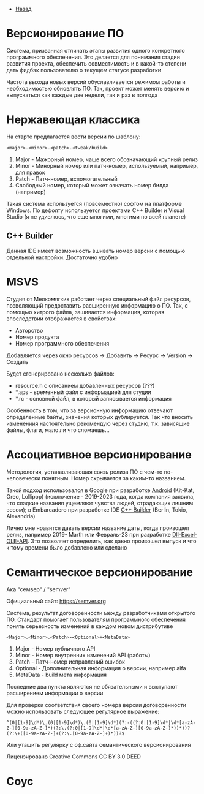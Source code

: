 * [Назад](Readme.md)

# Версионирование ПО

Система, призванная отличать этапы развития одного конкретного программного
обеспечения. Это делается для понимания стадии развития проекта, обеспечить
совместимость и в какой-то степени дать фидбэк пользователю о текущем статусе разработки

Частота выхода новых версий обуславливается режимом работы и необходимостью
обновлять ПО. Так, проект может менять версию и выпускаться как каждые две недели, так и
раз в полгода

# Нержавеющая классика

На старте предлагается вести версии по шаблону:

```
<major>.<minor>.<patch>.<tweak/build>
```

1. Major - Мажорный номер, чаще всего обозначающий крупный релиз
2. Minor - Минорный номер или патч-номер, используемый, например, для правок
3. Patch - Патч-номер, вспомогательный
4. Свободный номер, который может означать номер билда (например)

Такая система используется (повсеместно) софтом на платформе Windows. По дефолту
используется проектами C++ Builder и Visual Studio (я не удивлюсь, что еще многими,
многими по всей планете)

## C++ Builder

Данная IDE имеет возможность вшивать номер версии с помощью отдельной настройки.
Достаточно удобно

# MSVS

Студия от Мелкомягких работает через специальный файл ресурсов, позволяющий
предоставить расширенную информацию о ПО. Так, с помощью хитрого файла, зашивается
информация, которая впоследствии отображается в свойствах:

* Авторство
* Номер продукта
* Номер программного обеспечения

Добавляется через окно ресурсов -> Добавить -> Ресурс -> Version -> Создать

Будет сгенерировано несколько файлов:

* resource.h с описанием добавленных ресурсов (???)
* *.aps - временный файл с информацией для студии
* *.rc - основной файл, в который записывается информация

Особенность в том, что за версионную информацию отвечают определенные байты, значения которых
дублируется. Так что вносить изменениия настоятельно рекомендую через студию, т.к. зависящие файлы,
флаги, мало ли что сломаешь...

# Ассоциативное версионирование

Методология, устанавливающая связь релиза ПО с чем-то по-человечески понятным. Номер
скрывается за каким-то названием.

Такой подход использовался в Google при разработке [Android][vAndro] (Kit-Kat, Oreo, Lollipop)
(исключение - 2019-2023 года, когда компания заявила, что сладкие названия ущемляют
чувства людей, страдающих лишним весом); в Embarcadero при разработке IDE [C++ Builder][vBuilder]
(Berlin, Tokio, Alexandria)

Лично мне нравится давать версии название даты, когда произошел релиз, например 2019-
Marth или Февраль-23 при разработке [Dll-Excel-OLE-API](https://github.com/GeorgyGogol/Dll-Excel-OLE-API). Это позволяет определить, как
давно произошел выпуск и что к тому времени было добавлено или сделано

# Семантическое версионирование

Ака "семвер" / "semver"

Официальный сайт: https://semver.org

Система, результат договоренности между разработчиками открытого ПО. Стандарт
помогает пользователям программного обеспечения понять серьезность изменений в
каждом новом дистрибутиве

```
<Major>.<Minor>.<Patch>-<Optional>+<MetaData>
```

1. Major - Номер публичного API
2. Minor - Номер внутренних изменений API (работы)
3. Patch - Патч-номер исправлений ошибок
4. Optional - Дополнительная информация о версии, например alfa
5. MetaData - build мета информация

Последние два пункта являются не обязательными и выступают расширением информации о
версии

Для проверки соответствия своего номера версии договоренности можно использовать
следующее регулярное выражение:

```
^(0|[1-9]\d*)\.(0|[1-9]\d*)\.(0|[1-9]\d*)(?:-((?:0|[1-9]\d*|\d*[a-zA-Z-][0-9a-zA-Z-]*)(?:\.(?:0|[1-9]\d*|\d*[a-zA-Z-][0-9a-zA-Z-]*))*))?(?:\+([0-9a-zA-Z-]+(?:\.[0-9a-zA-Z-]+)*))?$
```

Или утащить регулярку с оф.сайта семантического версионирования

Лицензировано Creative Commons CC BY 3.0 DEED
# Соус

[vAndro]: https://ru.wikipedia.org/wiki/История_версий_Android
[vBuilder]: https://ru.wikipedia.org/wiki/C%2B%2B_Builder#%D0%A1%D0%BF%D0%B8%D1%81%D0%BE%D0%BA_%D0%B2%D1%8B%D0%BF%D1%83%D1%81%D0%BA%D0%BE%D0%B2

